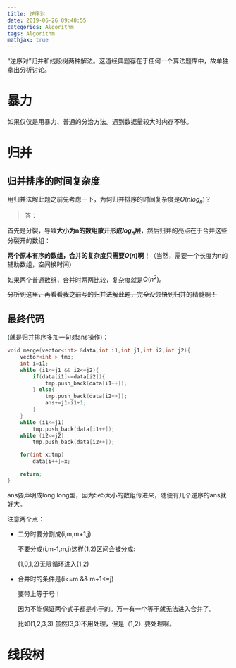 ```yaml
---
title: 逆序对
date: 2019-06-26 09:40:55
categories: Algorithm
tags: Algorithm
mathjax: true
---
```


<!---more--->

“逆序对”归并和线段树两种解法。这道经典题存在于任何一个算法题库中，故单独拿出分析讨论。

# 暴力

如果仅仅是用暴力、普通的分治方法。遇到数据量较大时内存不够。

# 归并

## 归并排序的时间复杂度

用归并法解此题之前先考虑一下，为何归并排序的时间复杂度是$O(nlog_n)$？

> 答：

首先是分裂，导致**大小为n的数组散开形成$log_n$层**，然后归并的亮点在于合并这些分裂开的数组：

**两个原本有序的数组，合并的复杂度只需要$O( n )$啊！**（当然，需要一个长度为n的辅助数组，空间换时间）

如果两个普通数组，合并时两两比较，复杂度就是$O(n^2)$。

~~分析到这里，再看看我之前写的归并法解此题，完全没领悟到归并的精髓啊！~~

## 最终代码

(就是归并排序多加一句对ans操作)：

```c++
void merge(vector<int> &data,int i1,int j1,int i2,int j2){
    vector<int > tmp;
    int i=i1;
    while (i1<=j1 && i2<=j2){
        if(data[i1]<=data[i2]){
            tmp.push_back(data[i1++]);
        } else{
            tmp.push_back(data[i2++]);
            ans+=j1-i1+1;
        }
    }
    while (i1<=j1)
        tmp.push_back(data[i1++]);
    while (i2<=j2)
        tmp.push_back(data[i2++]);

    for(int x:tmp)
        data[i++]=x;

    return;
}
```

ans要声明成long long型，因为5e5大小的数组传进来，随便有几个逆序的ans就好大。

注意两个点：

- 二分时要分割成(i,m,m+1,j)
  
  不要分成(i,m-1,m,j)这样(1,2)区间会被分成:
  
  (1,0,1,2)无限循环进入(1,2)

- 合并时的条件是(i<=m && m+1<=j)
  
  要带上等于号！ 
  
  因为不能保证两个式子都是小于的。万一有一个等于就无法进入合并了。
  
  比如(1,2,3,3) 虽然(3,3)不用处理，但是（1,2）要处理啊。

# 线段树
